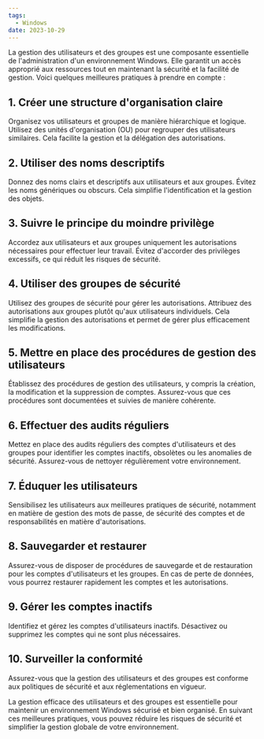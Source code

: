 ```yaml
---
tags:
  - Windows
date: 2023-10-29
---
```


La gestion des utilisateurs et des groupes est une composante essentielle de l'administration d'un environnement Windows. Elle garantit un accès approprié aux ressources tout en maintenant la sécurité et la facilité de gestion. Voici quelques meilleures pratiques à prendre en compte :

## 1. Créer une structure d'organisation claire

Organisez vos utilisateurs et groupes de manière hiérarchique et logique. Utilisez des unités d'organisation (OU) pour regrouper des utilisateurs similaires. Cela facilite la gestion et la délégation des autorisations.

## 2. Utiliser des noms descriptifs

Donnez des noms clairs et descriptifs aux utilisateurs et aux groupes. Évitez les noms génériques ou obscurs. Cela simplifie l'identification et la gestion des objets.

## 3. Suivre le principe du moindre privilège

Accordez aux utilisateurs et aux groupes uniquement les autorisations nécessaires pour effectuer leur travail. Évitez d'accorder des privilèges excessifs, ce qui réduit les risques de sécurité.

## 4. Utiliser des groupes de sécurité

Utilisez des groupes de sécurité pour gérer les autorisations. Attribuez des autorisations aux groupes plutôt qu'aux utilisateurs individuels. Cela simplifie la gestion des autorisations et permet de gérer plus efficacement les modifications.

## 5. Mettre en place des procédures de gestion des utilisateurs

Établissez des procédures de gestion des utilisateurs, y compris la création, la modification et la suppression de comptes. Assurez-vous que ces procédures sont documentées et suivies de manière cohérente.

## 6. Effectuer des audits réguliers

Mettez en place des audits réguliers des comptes d'utilisateurs et des groupes pour identifier les comptes inactifs, obsolètes ou les anomalies de sécurité. Assurez-vous de nettoyer régulièrement votre environnement.

## 7. Éduquer les utilisateurs

Sensibilisez les utilisateurs aux meilleures pratiques de sécurité, notamment en matière de gestion des mots de passe, de sécurité des comptes et de responsabilités en matière d'autorisations.

## 8. Sauvegarder et restaurer

Assurez-vous de disposer de procédures de sauvegarde et de restauration pour les comptes d'utilisateurs et les groupes. En cas de perte de données, vous pourrez restaurer rapidement les comptes et les autorisations.

## 9. Gérer les comptes inactifs

Identifiez et gérez les comptes d'utilisateurs inactifs. Désactivez ou supprimez les comptes qui ne sont plus nécessaires.

## 10. Surveiller la conformité

Assurez-vous que la gestion des utilisateurs et des groupes est conforme aux politiques de sécurité et aux réglementations en vigueur.

La gestion efficace des utilisateurs et des groupes est essentielle pour maintenir un environnement Windows sécurisé et bien organisé. En suivant ces meilleures pratiques, vous pouvez réduire les risques de sécurité et simplifier la gestion globale de votre environnement.
